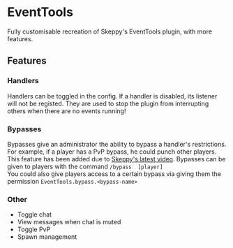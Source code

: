 # EventTools

Fully customisable recreation of Skeppy's EventTools plugin, with more features.

## Features

### Handlers

Handlers can be toggled in the config. If a handler is disabled, its listener will not be registed.
They are used to stop the plugin from interrupting others when there are no events running!

### Bypasses

Bypasses give an administrator the ability to bypass a handler's restrictions. For example, if a player has
a PvP bypass, he could punch other players. This feature has been added due to [Skeppy's latest video](https://www.youtube.com/watch?v=wCFPY2HUn2g).
Bypasses can be given to players with the command <code>/bypass <bypass> [player]</code><br>
You could also give players access to a certain bypass via giving them the permission <code>EventTools.bypass.\<bypass-name></code>


### Other

 - Toggle chat
 - View messages when chat is muted
 - Toggle PvP
 - Spawn management
